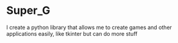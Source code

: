 # Super_G
I create a python library that allows me to create games and other applications easily, like tkinter but can do more stuff
